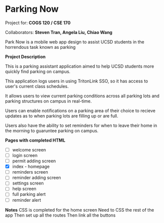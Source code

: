 # Parking Now

Project for: **COGS 120 / CSE 170**

Collaborators: **Steven Tran, Angela Liu, Chiao Wang**

Park Now is a mobile web app design to assist UCSD students in the horrendous task known as parking

**Project Description**

This is a parking assistant application aimed to help UCSD students more quickly find 
parking on campus.

This application logs users in using TritonLink SSO, so it has access to user's 
current class schedules.

It allows users to view current parking conditions across all parking lots and 
parking structures on campus in real-time.

Users can enable notifications on a parking area of their choice to recieve updates
as to when parking lots are filling up or are full. 

Users also have the ability to set reminders for when to leave their home in the 
morning to guaruntee parking on campus. 

**Pages with completed HTML**

* [ ] welcome screen
* [ ] login screen
* [ ] permit adding screen
* [x] index - homepage
* [ ] reminders screen
* [ ] reminder adding screen
* [ ] settings screen
* [ ] help screen
* [ ] full parking alert
* [ ] reminder alert

**Notes**
CSS is completed for the home screen
Need to CSS the rest of the app
Then set up all the routes
Then link all the buttons


